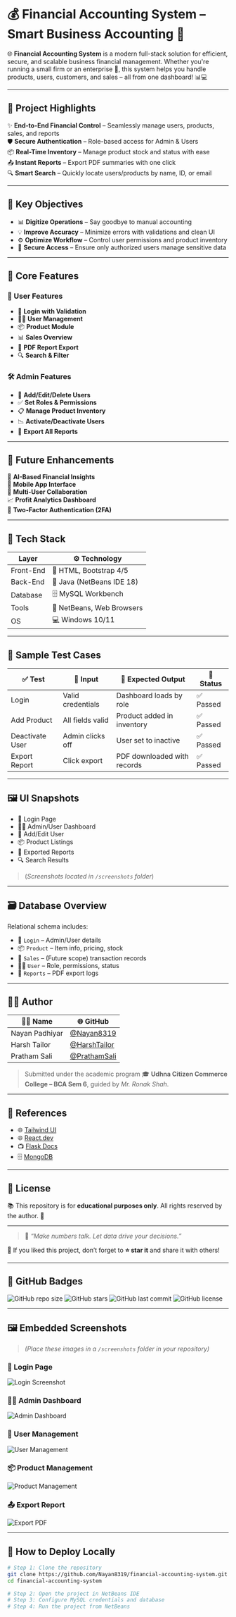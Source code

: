 
# 💰 Financial Accounting System – Smart Business Accounting 💼

🌐 **Financial Accounting System** is a modern full-stack solution for efficient, secure, and scalable business financial management. Whether you're running a small firm or an enterprise 🏢, this system helps you handle products, users, customers, and sales – all from one dashboard! 📊💻

---

## 🚀 Project Highlights

✨ **End-to-End Financial Control** – Seamlessly manage users, products, sales, and reports  
🛡️ **Secure Authentication** – Role-based access for Admin & Users  
📦 **Real-Time Inventory** – Manage product stock and status with ease  
📤 **Instant Reports** – Export PDF summaries with one click  
🔍 **Smart Search** – Quickly locate users/products by name, ID, or email

---

## 🎯 Key Objectives

- 📊 **Digitize Operations** – Say goodbye to manual accounting
- 💡 **Improve Accuracy** – Minimize errors with validations and clean UI
- ⚙️ **Optimize Workflow** – Control user permissions and product inventory
- 🔐 **Secure Access** – Ensure only authorized users manage sensitive data

---

## 🧩 Core Features

### 👤 User Features
- 🔐 **Login with Validation**
- 🧑‍💼 **User Management**
- 📦 **Product Module**
- 📊 **Sales Overview**
- 🧾 **PDF Report Export**
- 🔍 **Search & Filter**

### 🛠️ Admin Features
- 👥 **Add/Edit/Delete Users**
- ✅ **Set Roles & Permissions**
- 📋 **Manage Product Inventory**
- 📉 **Activate/Deactivate Users**
- 📄 **Export All Reports**

---

## 📱 Future Enhancements

🧠 **AI-Based Financial Insights**  
📱 **Mobile App Interface**  
💬 **Multi-User Collaboration**  
📈 **Profit Analytics Dashboard**  
🔐 **Two-Factor Authentication (2FA)**

---

## 🧪 Tech Stack

| Layer        | ⚙️ Technology             |
|--------------|---------------------------|
| Front-End    | 🎨 HTML, Bootstrap 4/5     |
| Back-End     | 🔧 Java (NetBeans IDE 18)  |
| Database     | 🗄️ MySQL Workbench         |
| Tools        | 🧰 NetBeans, Web Browsers  |
| OS           | 💻 Windows 10/11           |

---

## 🧠 Sample Test Cases

| ✅ Test           | 🎯 Input         | 📌 Expected Output           | 🧪 Status     |
|------------------|------------------|-------------------------------|---------------|
| Login            | Valid credentials | Dashboard loads by role       | ✅ Passed      |
| Add Product      | All fields valid  | Product added in inventory    | ✅ Passed      |
| Deactivate User  | Admin clicks off  | User set to inactive          | ✅ Passed      |
| Export Report    | Click export      | PDF downloaded with records   | ✅ Passed      |

---

## 🖼️ UI Snapshots

- 🔐 Login Page
- 👨‍💼 Admin/User Dashboard
- 👥 Add/Edit User
- 📦 Product Listings
- 🧾 Exported Reports
- 🔍 Search Results

> (*Screenshots located in `/screenshots` folder*)

---

## 🗃️ Database Overview

Relational schema includes:

- 👤 `Login` – Admin/User details  
- 📦 `Product` – Item info, pricing, stock  
- 🧾 `Sales` – (Future scope) transaction records  
- 🧑‍💼 `User` – Role, permissions, status  
- 📄 `Reports` – PDF export logs

---

## 👨‍💻 Author

| 🧑‍🎓 Name            | 🌐 GitHub                       |
|----------------------|----------------------------------|
| Nayan Padhiyar       | [@Nayan8319](https://github.com/Nayan8319) |
| Harsh Tailor       | [@HarshTailor](https://www.linkedin.com/in/harsh-tailor-x27/) |
| Pratham Sali       | [@PrathamSali](https://www.linkedin.com/in/pratham-sali-7244a4216/) |

> Submitted under the academic program 🎓 **Udhna Citizen Commerce College – BCA Sem 6**, guided by *Mr. Ronak Shah*.

---

## 🔗 References

- 🌐 [Tailwind UI](https://tailwindui.com/)  
- 🌐 [React.dev](https://react.dev/)  
- 📺 [Flask Docs](https://flask.palletsprojects.com/en/2.3.x/tutorial/)  
- 🗄️ [MongoDB](https://www.mongodb.com/try/download/community)

---

## 📄 License

📚 This repository is for **educational purposes only**. All rights reserved by the author. 📘

---

> 💬 _“Make numbers talk. Let data drive your decisions.”_

🌟 If you liked this project, don’t forget to **⭐ star it** and share it with others!


---

## 🏅 GitHub Badges

![GitHub repo size](https://img.shields.io/github/repo-size/Nayan8319/financial-accounting-system)
![GitHub stars](https://img.shields.io/github/stars/Nayan8319/financial-accounting-system?style=social)
![GitHub last commit](https://img.shields.io/github/last-commit/Nayan8319/financial-accounting-system)
![GitHub license](https://img.shields.io/github/license/Nayan8319/financial-accounting-system)

---

## 🖼️ Embedded Screenshots

> *(Place these images in a `/screenshots` folder in your repository)*

### 🔐 Login Page
![Login Screenshot](./screenshots/login.png)

### 🧑‍💼 Admin Dashboard
![Admin Dashboard](./screenshots/admin_dashboard.png)

### 👥 User Management
![User Management](./screenshots/user_management.png)

### 📦 Product Management
![Product Management](./screenshots/product_management.png)

### 📤 Export Report
![Export PDF](./screenshots/export_report.png)

---

## 🚀 How to Deploy Locally

```bash
# Step 1: Clone the repository
git clone https://github.com/Nayan8319/financial-accounting-system.git
cd financial-accounting-system

# Step 2: Open the project in NetBeans IDE
# Step 3: Configure MySQL credentials and database
# Step 4: Run the project from NetBeans
```
